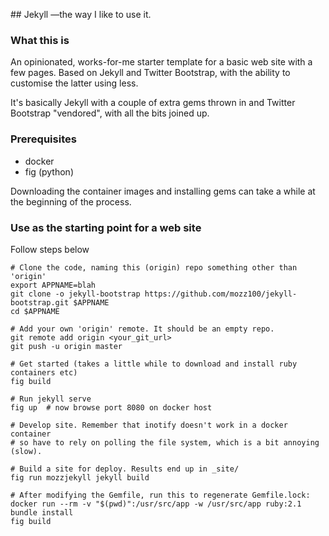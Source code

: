 ## Jekyll
—the way I like to use it.

### What this is
An opinionated, works-for-me starter template for a basic web site with a few pages.
Based on Jekyll and Twitter Bootstrap, with the ability to customise the latter using less.

It's basically Jekyll with a couple of extra gems thrown in and Twitter Bootstrap
"vendored", with all the bits joined up.

### Prerequisites
* docker
* fig (python)

Downloading the container images and installing gems can take a while at the beginning of the process.

### Use as the starting point for a web site
Follow steps below

````
# Clone the code, naming this (origin) repo something other than 'origin'
export APPNAME=blah
git clone -o jekyll-bootstrap https://github.com/mozz100/jekyll-bootstrap.git $APPNAME
cd $APPNAME

# Add your own 'origin' remote. It should be an empty repo.
git remote add origin <your_git_url>
git push -u origin master

# Get started (takes a little while to download and install ruby containers etc)
fig build

# Run jekyll serve
fig up  # now browse port 8080 on docker host

# Develop site. Remember that inotify doesn't work in a docker container
# so have to rely on polling the file system, which is a bit annoying (slow).

# Build a site for deploy. Results end up in _site/
fig run mozzjekyll jekyll build

# After modifying the Gemfile, run this to regenerate Gemfile.lock:
docker run --rm -v "$(pwd)":/usr/src/app -w /usr/src/app ruby:2.1 bundle install
fig build

````
